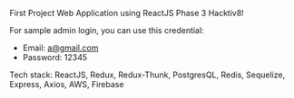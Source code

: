 First Project Web Application using ReactJS Phase 3 Hacktiv8!

For sample admin login, you can use this credential:
- Email: a@gmail.com
- Password: 12345

Tech stack: ReactJS, Redux, Redux-Thunk, PostgresQL, Redis, Sequelize, Express, Axios, AWS, Firebase
